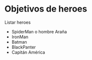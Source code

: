 # Objetivos de heroes

Listar heroes

* SpiderMan o hombre Araña
* IronMan
* Batman
* BlackPanter
* Capitán América
